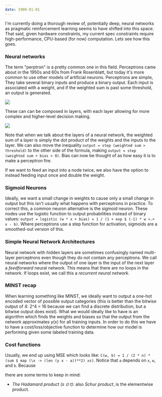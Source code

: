 ```yaml
---
date: 1900-01-01
---
```



I'm currently doing a thorough review of, potentially deep, neural networks as
pragmatic reinforcement learning seems to have shifted into this space. That
said, given hardware constraints, my current spec constraints require
high-performance, CPU-based (for now) computation. Lets see how this goes.

### Neural networks

The term "perptron" is a pretty common one in this field. Perceptrons came about
in the 1950s and 60s from Frank Rosenblatt, but today it's more common to use
other models of artificial neurons. Perceptrons are simple, They take several
binary inputs and produce a binary output. Each input is associated with a
weight, and if the weighted sum is past some threshold, an output is generated.

![](http://neuralnetworksanddeeplearning.com/images/tikz0.png)

These can can be composed in layers, with each layer allowing for more complex
and higher-level decision making.

![](http://neuralnetworksanddeeplearning.com/images/tikz1.png)

Note that when we talk about the layers of a neural network, the weighted sum
of a layer is simply the dot product of the weights and the inputs to the
layer. We can also move the inequality `output = step (weighted sum > threshold)`
to the other side of the formula, making `output = step (weighted sum + bias > 0)`.
Bias can now be thought of as how easy it is to make a perceptron fire.

If we want to feed an input into a node twice, we also have the option to
instead feeding input once and double the weight.

### Sigmoid Neurons

Ideally, we want a small change in weights to cause only a small change in
output but this isn't usually what happens with perceptrons in practice. To
correct this, a common neuron alternative is the sigmoid neuron. These nodes
use the logistic function to output probabilities instead of binary values:
`output = logistic (w * x + bias) = 1 / (1 + exp $ (-1) * w <.> x - b)`. Where
perceptrons use a step function for activation, sigmoids are a smoothed-out
version of this.

### Simple Neural Network Architectures

Neural network with hidden layers are sometimes confusingly named multi-layer
perceptrons even though they do not contain any perceptrons. We call neural
networks where the output of one layer is the input of the next layer a
_feedforward_ neural network. This means that there are no loops in the
network. If loops exist, we call this a _recurrent neural network_.

### MINST recap

When learning something like MINST, we ideally want to output a one-hot encoded
vector of possible output categories (this is better than the bitwise output of
4: 2^4 = 16 because we can find a discrete distribution, but a bitwise output
does exist). What we would ideally like to have is an algorithm which finds the
weights and biases so that the output from the network approximates y(x) for
all training inputs. In order to do this we have to have a cost/loss/objective
function to determine how our model is performing given some labeled training
data.

### Cost functions

Usually, we end up using MSE which looks like: `C(w, b) = 1 / (2 * n) * (sum $
map (\x -> (len (y x - a))**2) xs)`. Notice that `a` depends on `x`, `w`, and
`b`. Because 

there are some terms to keep in
mind:
- _The Hadamard product (s ⊙ t)_: also _Schur product_, is the elementwise product.


